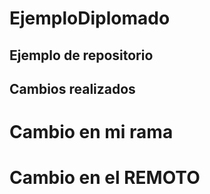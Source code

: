 # EjemploDiplomado
## Ejemplo de repositorio
## Cambios realizados
# Cambio en mi rama
# Cambio en el REMOTO
